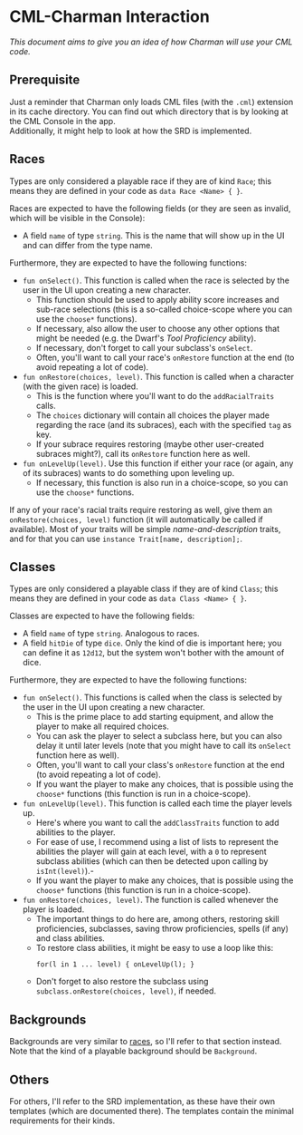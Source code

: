 # CML-Charman Interaction
*This document aims to give you an idea of how Charman will use your CML code.*

## Prerequisite
Just a reminder that Charman only loads CML files (with the `.cml`) extension in its cache directory. You can find out which directory that is by looking at the CML Console in the app.  
Additionally, it might help to look at how the SRD is implemented.

## Races
Types are only considered a playable race if they are of kind `Race`; this means they are defined in your code as `data Race <Name> { }`.

Races are expected to have the following fields (or they are seen as invalid, which will be visible in the Console):
 - A field `name` of type `string`. This is the name that will show up in the UI and can differ from the type name.

Furthermore, they are expected to have the following functions:
 - `fun onSelect()`. This function is called when the race is selected by the user in the UI upon creating a new character. 
   - This function should be used to apply ability score increases and sub-race selections (this is a so-called choice-scope where you can use the `choose*` functions). 
   - If necessary, also allow the user to choose any other options that might be needed (e.g. the Dwarf's *Tool Proficiency* ability).
   - If necessary, don't forget to call your subclass's `onSelect`. 
   - Often, you'll want to call your race's `onRestore` function at the end (to avoid repeating a lot of code).
 - `fun onRestore(choices, level)`. This function is called when a character (with the given race) is loaded.
   - This is the function where you'll want to do the `addRacialTraits` calls.
   - The `choices` dictionary will contain all choices the player made regarding the race (and its subraces), each with the specified `tag` as key.
   - If your subrace requires restoring (maybe other user-created subraces might?), call its `onRestore` function here as well.
 - `fun onLevelUp(level)`. Use this function if either your race (or again, any of its subraces) wants to do something upon leveling up.
   - If necessary, this function is also run in a choice-scope, so you can use the `choose*` functions.

If any of your race's racial traits require restoring as well, give them an `onRestore(choices, level)` function (it will automatically be called if available). Most of your traits will be simple *name-and-description* traits, and for that you can use `instance Trait[name, description];`.

## Classes
Types are only considered a playable class if they are of kind `Class`; this means they are defined in your code as `data Class <Name> { }`.

Classes are expected to have the following fields:
 - A field `name` of type `string`. Analogous to races.
 - A field `hitDie` of type `dice`. Only the kind of die is important here; you can define it as `12d12`, but the system won't bother with the amount of dice.

Furthermore, they are expected to have the following functions:
 - `fun onSelect()`. This functions is called when the class is selected by the user in the UI upon creating a new character.
   - This is the prime place to add starting equipment, and allow the player to make all required choices.
   - You can ask the player to select a subclass here, but you can also delay it until later levels (note that you might have to call its `onSelect` function here as well).
   - Often, you'll want to call your class's `onRestore` function at the end (to avoid repeating a lot of code).
   - If you want the player to make any choices, that is possible using the `choose*` functions (this function is run in a choice-scope).
 - `fun onLevelUp(level)`. This function is called each time the player levels up. 
   - Here's where you want to call the `addClassTraits` function to add abilities to the player.
   - For ease of use, I recommend using a list of lists to represent the abilities the player will gain at each level, with a `0` to represent subclass abilities (which can then be detected upon calling by `isInt(level)`).- 
   - If you want the player to make any choices, that is possible using the `choose*` functions (this function is run in a choice-scope).
 - `fun onRestore(choices, level)`. The function is called whenever the player is loaded.
   - The important things to do here are, among others, restoring skill proficiencies, subclasses, saving throw proficiencies, spells (if any) and class abilities.
   - To restore class abilities, it might be easy to use a loop like this:
     ```cml
     for(l in 1 ... level) { onLevelUp(l); }
     ```
   - Don't forget to also restore the subclass using `subclass.onRestore(choices, level)`, if needed.

## Backgrounds
Backgrounds are very similar to [races](./CML_Charman.md), so I'll refer to that section instead. Note that the kind of a playable background should be `Background`.

## Others
For others, I'll refer to the SRD implementation, as these have their own templates (which are documented there). The templates contain the minimal requirements for their kinds.
